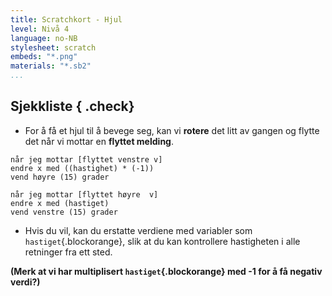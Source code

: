 ```yaml
---
title: Scratchkort - Hjul
level: Nivå 4
language: no-NB
stylesheet: scratch
embeds: "*.png"
materials: "*.sb2"
...
```


## Sjekkliste { .check}

+ For å få et hjul til å bevege seg, kan vi **rotere** det litt av gangen og flytte det når vi mottar en **flyttet melding**.
```blocks
når jeg mottar [flyttet venstre v]
endre x med ((hastighet) * (-1))
vend høyre (15) grader 

når jeg mottar [flyttet høyre  v]
endre x med (hastiget)
vend venstre (15) grader
```

+ Hvis du vil, kan du erstatte verdiene med variabler som `hastiget`{.blockorange}, slik at du kan kontrollere hastigheten
 i alle retninger fra ett sted.

**(Merk at vi har multiplisert `hastiget`{.blockorange} med -1 for å få negativ verdi?)**
